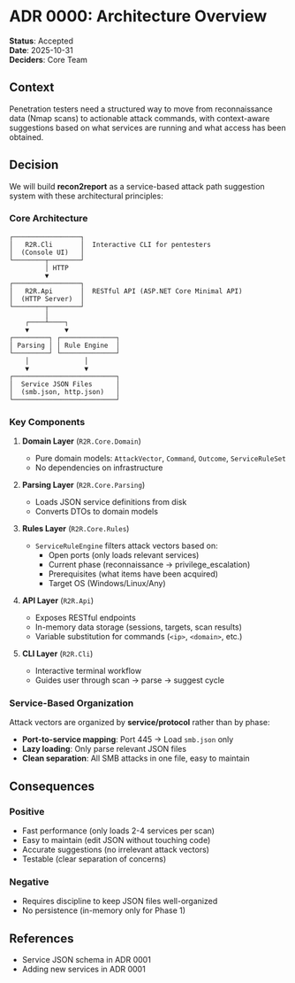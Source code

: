# ADR 0000: Architecture Overview

**Status**: Accepted  
**Date**: 2025-10-31  
**Deciders**: Core Team

## Context

Penetration testers need a structured way to move from reconnaissance data (Nmap scans) to actionable attack commands, with context-aware suggestions based on what services are running and what access has been obtained.

## Decision

We will build **recon2report** as a service-based attack path suggestion system with these architectural principles:

### Core Architecture

```
┌─────────────────┐
│   R2R.Cli       │  Interactive CLI for pentesters
│  (Console UI)   │
└────────┬────────┘
         │ HTTP
         ▼
┌─────────────────┐
│   R2R.Api       │  RESTful API (ASP.NET Core Minimal API)
│  (HTTP Server)  │
└────────┬────────┘
         │
    ┌────┴────┐
    ▼         ▼
┌─────────┐ ┌──────────────┐
│ Parsing │ │ Rule Engine  │
└─────────┘ └──────────────┘
    │              │
    ▼              ▼
┌──────────────────────────┐
│  Service JSON Files      │
│  (smb.json, http.json)   │
└──────────────────────────┘
```

### Key Components

1. **Domain Layer** (`R2R.Core.Domain`)
   - Pure domain models: `AttackVector`, `Command`, `Outcome`, `ServiceRuleSet`
   - No dependencies on infrastructure

2. **Parsing Layer** (`R2R.Core.Parsing`)
   - Loads JSON service definitions from disk
   - Converts DTOs to domain models

3. **Rules Layer** (`R2R.Core.Rules`)
   - `ServiceRuleEngine` filters attack vectors based on:
     - Open ports (only loads relevant services)
     - Current phase (reconnaissance → privilege_escalation)
     - Prerequisites (what items have been acquired)
     - Target OS (Windows/Linux/Any)

4. **API Layer** (`R2R.Api`)
   - Exposes RESTful endpoints
   - In-memory data storage (sessions, targets, scan results)
   - Variable substitution for commands (`<ip>`, `<domain>`, etc.)

5. **CLI Layer** (`R2R.Cli`)
   - Interactive terminal workflow
   - Guides user through scan → parse → suggest cycle

### Service-Based Organization

Attack vectors are organized by **service/protocol** rather than by phase:

- **Port-to-service mapping**: Port 445 → Load `smb.json` only
- **Lazy loading**: Only parse relevant JSON files
- **Clean separation**: All SMB attacks in one file, easy to maintain

## Consequences

### Positive
-  Fast performance (only loads 2-4 services per scan)
-  Easy to maintain (edit JSON without touching code)
-  Accurate suggestions (no irrelevant attack vectors)
-  Testable (clear separation of concerns)

### Negative
-  Requires discipline to keep JSON files well-organized
-  No persistence (in-memory only for Phase 1)

## References
- Service JSON schema in ADR 0001
- Adding new services in ADR 0001
